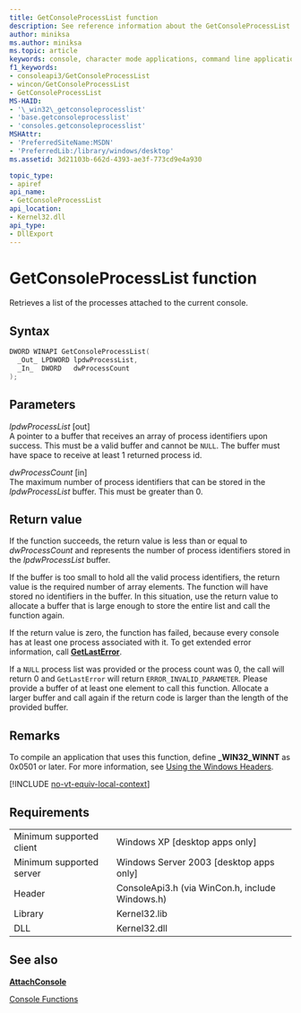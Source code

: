 ```yaml
---
title: GetConsoleProcessList function
description: See reference information about the GetConsoleProcessList function, which retrieves a list of the processes attached to the current console.
author: miniksa
ms.author: miniksa
ms.topic: article
keywords: console, character mode applications, command line applications, terminal applications, console api
f1_keywords:
- consoleapi3/GetConsoleProcessList
- wincon/GetConsoleProcessList
- GetConsoleProcessList
MS-HAID:
- '\_win32\_getconsoleprocesslist'
- 'base.getconsoleprocesslist'
- 'consoles.getconsoleprocesslist'
MSHAttr:
- 'PreferredSiteName:MSDN'
- 'PreferredLib:/library/windows/desktop'
ms.assetid: 3d21103b-662d-4393-ae3f-773cd9e4a930

topic_type:
- apiref
api_name:
- GetConsoleProcessList
api_location:
- Kernel32.dll
api_type:
- DllExport
---
```


# GetConsoleProcessList function

Retrieves a list of the processes attached to the current console.

## Syntax

```C
DWORD WINAPI GetConsoleProcessList(
  _Out_ LPDWORD lpdwProcessList,
  _In_  DWORD   dwProcessCount
);
```

## Parameters

*lpdwProcessList* \[out\]  
A pointer to a buffer that receives an array of process identifiers upon success. This must be a valid buffer and cannot be `NULL`. The buffer must have space to receive at least 1 returned process id.

*dwProcessCount* \[in\]  
The maximum number of process identifiers that can be stored in the *lpdwProcessList* buffer. This must be greater than 0.

## Return value

If the function succeeds, the return value is less than or equal to *dwProcessCount* and represents the number of process identifiers stored in the *lpdwProcessList* buffer.

If the buffer is too small to hold all the valid process identifiers, the return value is the required number of array elements. The function will have stored no identifiers in the buffer. In this situation, use the return value to allocate a buffer that is large enough to store the entire list and call the function again.

If the return value is zero, the function has failed, because every console has at least one process associated with it. To get extended error information, call [**GetLastError**](https://msdn.microsoft.com/library/windows/desktop/ms679360).

If a `NULL` process list was provided or the process count was 0, the call will return 0 and `GetLastError` will return `ERROR_INVALID_PARAMETER`. Please provide a buffer of at least one element to call this function. Allocate a larger buffer and call again if the return code is larger than the length of the provided buffer.

## Remarks

To compile an application that uses this function, define **\_WIN32\_WINNT** as 0x0501 or later. For more information, see [Using the Windows Headers](https://msdn.microsoft.com/library/windows/desktop/aa383745).

[!INCLUDE [no-vt-equiv-local-context](./includes/no-vt-equiv-local-context.md)]

## Requirements

| | |
|-|-|
| Minimum supported client | Windows XP \[desktop apps only\] |
| Minimum supported server | Windows Server 2003 \[desktop apps only\] |
| Header | ConsoleApi3.h (via WinCon.h, include Windows.h) |
| Library | Kernel32.lib |
| DLL | Kernel32.dll |

## See also

[**AttachConsole**](attachconsole.md)

[Console Functions](console-functions.md)
